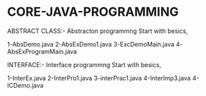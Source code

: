 # CORE-JAVA-PROGRAMMING

ABSTRACT CLASS:-
 Abstracton programmng Start with besics,
 
 1-AbsDemo.java
 2-AbsExDemo1.java
 3-ExcDemoMain.java
 4-AbsExProgramMain.java
 
 
INTERFACE:- 
 Interface programmng Start with besics,
 
 1-InterEx.java
 2-InterPro1.java
 3-interPrac1.java
 4-InterImp3.java 
 4-ICDemo.java 
